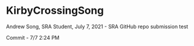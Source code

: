 # KirbyCrossingSong
Andrew Song, SRA Student, July 7, 2021 - SRA GitHub repo submission test

Commit - 7/7 2:24 PM
